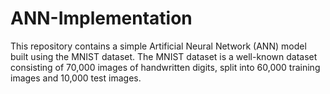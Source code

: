 # ANN-Implementation
This repository contains a simple Artificial Neural Network (ANN) model built using the MNIST dataset. The MNIST dataset is a well-known dataset consisting of 70,000 images of handwritten digits, split into 60,000 training images and 10,000 test images.
